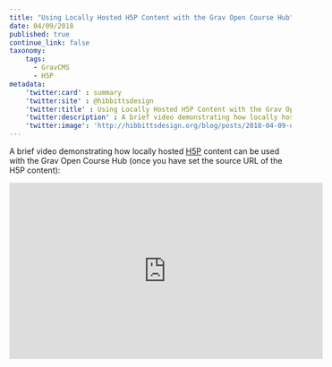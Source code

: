 ```yaml
---
title: "Using Locally Hosted H5P Content with the Grav Open Course Hub"
date: 04/09/2018
published: true
continue_link: false
taxonomy:
    tags:
      - GravCMS
      - H5P
metadata:
    'twitter:card' : summary
    'twitter:site' : @hibbittsdesign
    'twitter:title' : Using Locally Hosted H5P Content with the Grav Open Course Hub
    'twitter:description' : A brief video demonstrating how locally hosted H5P content can be used within the Grav Open Course Hub.
    'twitter:image': 'http://hibbittsdesign.org/blog/posts/2018-04-09-using-locally-hosted-h5p-content-with-the-grav-open-course-hub/local-h5p-content'
---
```


A brief video demonstrating how locally hosted [H5P](https://h5p.org) content can be used with the Grav Open Course Hub (once you have set the source URL of the H5P content):

<div class="videoWrapper"><iframe width="560" height="315" src="https://www.youtube.com/embed/CZbZyljsxwQ" frameborder="0" allow="autoplay; encrypted-media" allowfullscreen></iframe></div>
